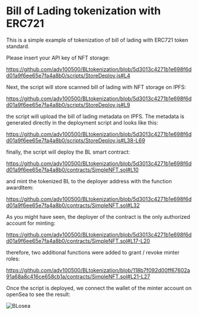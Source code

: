 # Bill of Lading tokenization with ERC721

This is a simple example of tokenization of bill of lading with ERC721 token standard.

Please insert your API key of NFT storage:

https://github.com/adv100500/BLtokenization/blob/5d3013c4271b1e698f6dd01a9f6ee65e7fa4a8b0/scripts/StoreDeploy.js#L4

Next, the script will store scanned bill of lading with NFT storage on IPFS:

https://github.com/adv100500/BLtokenization/blob/5d3013c4271b1e698f6dd01a9f6ee65e7fa4a8b0/scripts/StoreDeploy.js#L9

the script will upload the bill of lading metadata on IPFS. The metadata is generated directly in the deployment script and looks like this:

https://github.com/adv100500/BLtokenization/blob/5d3013c4271b1e698f6dd01a9f6ee65e7fa4a8b0/scripts/StoreDeploy.js#L38-L69

finally, the script will deploy the BL smart contract:

https://github.com/adv100500/BLtokenization/blob/5d3013c4271b1e698f6dd01a9f6ee65e7fa4a8b0/contracts/SimpleNFT.sol#L10

and mint the tokenized BL to the deployer address with the function awardItem:

https://github.com/adv100500/BLtokenization/blob/5d3013c4271b1e698f6dd01a9f6ee65e7fa4a8b0/contracts/SimpleNFT.sol#L32

As you might have seen, the deployer of the contract is the only authorized account for minting:

https://github.com/adv100500/BLtokenization/blob/5d3013c4271b1e698f6dd01a9f6ee65e7fa4a8b0/contracts/SimpleNFT.sol#L17-L20

therefore, two additional functions were added to grant / revoke minter roles:

https://github.com/adv100500/BLtokenization/blob/118b7f092d00ff67602a91a68a8c416ce658cb1a/contracts/SimpleNFT.sol#L21-L27

Once the script is deployed, we connect the wallet of the minter account on openSea to see the result:

![BLosea](https://user-images.githubusercontent.com/121932525/213199823-1ed15ae0-5c04-4a73-bf54-c1661317fd48.png)


